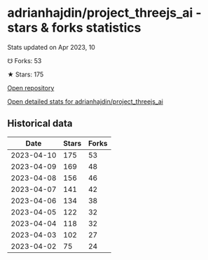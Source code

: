 # adrianhajdin/project_threejs_ai - stars & forks statistics

Stats updated on Apr 2023, 10

☋ Forks: 53

★ Stars: 175

[Open repository](https://github.com/adrianhajdin/project_threejs_ai)

[Open detailed stats for adrianhajdin/project_threejs_ai](https://reviewgithub.com/rep/adrianhajdin/project_threejs_ai)

## Historical data
| Date | Stars | Forks |
|------|-------|-------|
| 2023-04-10 | 175 | 53 | 
| 2023-04-09 | 169 | 48 | 
| 2023-04-08 | 156 | 46 | 
| 2023-04-07 | 141 | 42 | 
| 2023-04-06 | 134 | 38 | 
| 2023-04-05 | 122 | 32 | 
| 2023-04-04 | 118 | 32 | 
| 2023-04-03 | 102 | 27 | 
| 2023-04-02 | 75 | 24 | 

